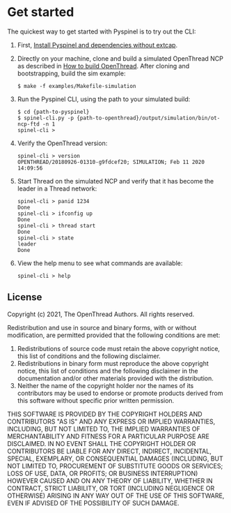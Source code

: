 # Get started

The quickest way to get started with Pyspinel is to try out the CLI:

1.  First, [Install Pyspinel and dependencies without extcap](install-pyspinel.md).
1.  Directly on your machine, clone and build a simulated OpenThread NCP as
    described in [How to build OpenThread](../build/index.md#how_to_build_openthread). After cloning and
    bootstrapping, build the sim example:

    ```
    $ make -f examples/Makefile-simulation
    ```

1.  Run the Pyspinel CLI, using the path to your simulated build:

    ```
    $ cd {path-to-pyspinel}
    $ spinel-cli.py -p {path-to-openthread}/output/simulation/bin/ot-ncp-ftd -n 1
    spinel-cli >
    ```

1.  Verify the OpenThread version:

    ```
    spinel-cli > version
    OPENTHREAD/20180926-01310-g9fdcef20; SIMULATION; Feb 11 2020 14:09:56
    ```

1.  Start Thread on the simulated NCP and verify that it has become the leader
    in a Thread network:

    ```
    spinel-cli > panid 1234
    Done
    spinel-cli > ifconfig up
    Done
    spinel-cli > thread start
    Done
    spinel-cli > state
    leader
    Done
    ```

1.  View the help menu to see what commands are available:

    ```
    spinel-cli > help
    ```

## License

Copyright (c) 2021, The OpenThread Authors.
All rights reserved.

Redistribution and use in source and binary forms, with or without
modification, are permitted provided that the following conditions are met:
1. Redistributions of source code must retain the above copyright
   notice, this list of conditions and the following disclaimer.
2. Redistributions in binary form must reproduce the above copyright
   notice, this list of conditions and the following disclaimer in the
   documentation and/or other materials provided with the distribution.
3. Neither the name of the copyright holder nor the
   names of its contributors may be used to endorse or promote products
   derived from this software without specific prior written permission.

THIS SOFTWARE IS PROVIDED BY THE COPYRIGHT HOLDERS AND CONTRIBUTORS "AS IS"
AND ANY EXPRESS OR IMPLIED WARRANTIES, INCLUDING, BUT NOT LIMITED TO, THE
IMPLIED WARRANTIES OF MERCHANTABILITY AND FITNESS FOR A PARTICULAR PURPOSE
ARE DISCLAIMED. IN NO EVENT SHALL THE COPYRIGHT HOLDER OR CONTRIBUTORS BE
LIABLE FOR ANY DIRECT, INDIRECT, INCIDENTAL, SPECIAL, EXEMPLARY, OR
CONSEQUENTIAL DAMAGES (INCLUDING, BUT NOT LIMITED TO, PROCUREMENT OF
SUBSTITUTE GOODS OR SERVICES; LOSS OF USE, DATA, OR PROFITS; OR BUSINESS
INTERRUPTION) HOWEVER CAUSED AND ON ANY THEORY OF LIABILITY, WHETHER IN
CONTRACT, STRICT LIABILITY, OR TORT (INCLUDING NEGLIGENCE OR OTHERWISE)
ARISING IN ANY WAY OUT OF THE USE OF THIS SOFTWARE, EVEN IF ADVISED OF THE
POSSIBILITY OF SUCH DAMAGE.
